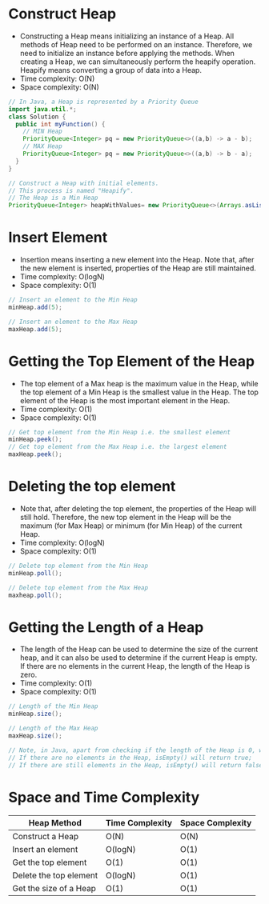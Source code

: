 # Construct Heap

- Constructing a Heap means initializing an instance of a Heap. All methods of Heap need to be performed on an instance. Therefore, we need to initialize an instance before applying the methods. When creating a Heap, we can simultaneously perform the heapify operation. Heapify means converting a group of data into a Heap.
- Time complexity: O(N)
- Space complexity: O(N)

```java
// In Java, a Heap is represented by a Priority Queue
import java.util.*;
class Solution {
  public int myFunction() {
    // MIN Heap
    PriorityQueue<Integer> pq = new PriorityQueue<>((a,b) -> a - b);
    // MAX Heap
    PriorityQueue<Integer> pq = new PriorityQueue<>((a,b) -> b - a);
  }
}

// Construct a Heap with initial elements.
// This process is named "Heapify".
// The Heap is a Min Heap
PriorityQueue<Integer> heapWithValues= new PriorityQueue<>(Arrays.asList(3, 1, 2));
```

# Insert Element

- Insertion means inserting a new element into the Heap. Note that, after the new element is inserted, properties of the Heap are still maintained.
- Time complexity: O(logN)
- Space complexity: O(1)

```java
// Insert an element to the Min Heap
minHeap.add(5);

// Insert an element to the Max Heap
maxHeap.add(5);
```

# Getting the Top Element of the Heap

- The top element of a Max heap is the maximum value in the Heap, while the top element of a Min Heap is the smallest value in the Heap. The top element of the Heap is the most important element in the Heap.
- Time complexity: O(1)
- Space complexity: O(1)

```java
// Get top element from the Min Heap i.e. the smallest element
minHeap.peek();
// Get top element from the Max Heap i.e. the largest element
maxHeap.peek();
```

# Deleting the top element

- Note that, after deleting the top element, the properties of the Heap will still hold. Therefore, the new top element in the Heap will be the maximum (for Max Heap) or minimum (for Min Heap) of the current Heap.
- Time complexity: O(logN)
- Space complexity: O(1)

```java
// Delete top element from the Min Heap
minHeap.poll();

// Delete top element from the Max Heap
maxheap.poll();
```

# Getting the Length of a Heap

- The length of the Heap can be used to determine the size of the current heap, and it can also be used to determine if the current Heap is empty. If there are no elements in the current Heap, the length of the Heap is zero.
- Time complexity: O(1)
- Space complexity: O(1)

```java
// Length of the Min Heap
minHeap.size();

// Length of the Max Heap
maxHeap.size();

// Note, in Java, apart from checking if the length of the Heap is 0, we can also use isEmpty()
// If there are no elements in the Heap, isEmpty() will return true;
// If there are still elements in the Heap, isEmpty() will return false;
```

# Space and Time Complexity

| Heap Method            | Time Complexity | Space Complexity |
| ---------------------- | --------------- | ---------------- |
| Construct a Heap       | O(N)            | O(N)             |
| Insert an element      | O(logN)         | O(1)             |
| Get the top element    | O(1)            | O(1)             |
| Delete the top element | O(logN)         | O(1)             |
| Get the size of a Heap | O(1)            | O(1)             |
